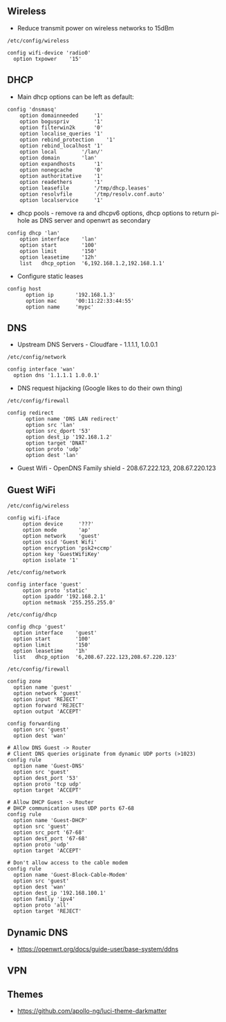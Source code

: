 ## Wireless
* Reduce transmit power on wireless networks to 15dBm

`/etc/config/wireless`
```
config wifi-device 'radio0'
  option txpower    '15'
```
## DHCP
* Main dhcp options can be left as default:
```
config 'dnsmasq'
	option domainneeded		'1'
	option boguspriv		'1'
	option filterwin2k		'0'
	option localise_queries	'1'
	option rebind_protection	'1'
	option rebind_localhost	'1'
	option local		'/lan/'
	option domain		'lan'
	option expandhosts		'1'
	option nonegcache		'0'
	option authoritative	'1'
	option readethers		'1'
	option leasefile		'/tmp/dhcp.leases'
	option resolvfile		'/tmp/resolv.conf.auto'
	option localservice		'1'
```
* dhcp pools - remove ra and dhcpv6 options, dhcp options to return pi-hole as DNS server and openwrt as secondary
```
config dhcp 'lan'
	option interface	'lan'
	option start		'100'
	option limit		'150'
	option leasetime	'12h'
	list   dhcp_option	'6,192.168.1.2,192.168.1.1'
```
* Configure static leases
```
config host
      option ip       '192.168.1.3'
      option mac      '00:11:22:33:44:55'
      option name     'mypc'
```
## DNS
* Upstream DNS Servers - Cloudfare - 1.1.1.1, 1.0.0.1

`/etc/config/network`
```
config interface 'wan'
  option dns '1.1.1.1 1.0.0.1'
```
* DNS request hijacking (Google likes to do their own thing)

`/etc/config/firewall`
```
config redirect
      option name 'DNS LAN redirect'
      option src 'lan'
      option src_dport '53'
      option dest_ip '192.168.1.2'
      option target 'DNAT'
      option proto 'udp'
      option dest 'lan'
```
* Guest Wifi - OpenDNS Family shield - 208.67.222.123, 208.67.220.123
  
## Guest WiFi
  `/etc/config/wireless`
  ```
  config wifi-iface
       option device     '???'
       option mode       'ap'
       option network    'guest'
       option ssid 'Guest Wifi'
       option encryption 'psk2+ccmp'
       option key 'GuestWifiKey'
       option isolate '1'
  ```  
  `/etc/config/network`
  ```
  config interface 'guest'
       option proto 'static'
       option ipaddr '192.168.2.1'
       option netmask '255.255.255.0'
  ```
  `/etc/config/dhcp`
  ```
  config dhcp 'guest'
    option interface	'guest'
    option start		'100'
    option limit		'150'
    option leasetime	'1h'
    list   dhcp_option	'6,208.67.222.123,208.67.220.123'
  ```
  `/etc/config/firewall`
  ```
  config zone                                     
    option name 'guest'                 
    option network 'guest'
    option input 'REJECT'        
    option forward 'REJECT'             
    option output 'ACCEPT'              
       
  config forwarding                               
    option src 'guest'                  
    option dest 'wan'
    
  # Allow DNS Guest -> Router
  # Client DNS queries originate from dynamic UDP ports (>1023) 
  config rule
    option name 'Guest-DNS'
    option src 'guest'
    option dest_port '53'
    option proto 'tcp udp'
    option target 'ACCEPT'
    
  # Allow DHCP Guest -> Router
  # DHCP communication uses UDP ports 67-68
  config rule
    option name 'Guest-DHCP'
    option src 'guest'
    option src_port '67-68'
    option dest_port '67-68'
    option proto 'udp'
    option target 'ACCEPT'
    
  # Don't allow access to the cable modem
  config rule
    option name 'Guest-Block-Cable-Modem'
    option src 'guest'
    option dest 'wan'
    option dest_ip '192.168.100.1'
    option family 'ipv4'
    option proto 'all'
    option target 'REJECT'
  ```
## Dynamic DNS 
* https://openwrt.org/docs/guide-user/base-system/ddns
## VPN
## Themes
* https://github.com/apollo-ng/luci-theme-darkmatter
